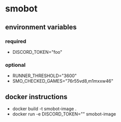 # smobot

## environment variables

### required

- DISCORD_TOKEN="foo"

### optional

- RUNNER_THRESHOLD="3600"
- SMO_CHECKED_GAMES="76r55vd8,m1mxxw46"

## docker instructions

- docker build -t smobot-image .
- docker run -e DISCORD_TOKEN="<token>" smobot-image
